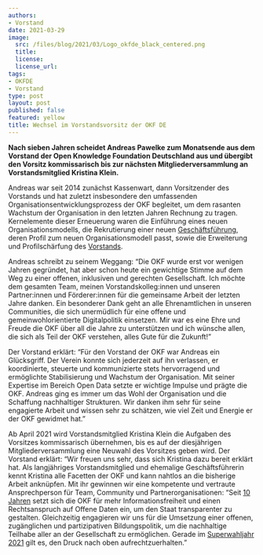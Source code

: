 ```yaml
---
authors:
- Vorstand
date: 2021-03-29
image:
  src: /files/blog/2021/03/Logo_okfde_black_centered.png
  title:
  license:
  license_url:
tags:
- OKFDE
- Vorstand
type: post
layout: post
published: false
featured: yellow
title: Wechsel im Vorstandsvorsitz der OKF DE
---
```


**Nach sieben Jahren scheidet Andreas Pawelke zum Monatsende aus dem Vorstand der Open Knowledge Foundation Deutschland aus und übergibt den Vorsitz kommissarisch bis zur nächsten Mitgliederversammlung an Vorstandsmitglied Kristina Klein.**

Andreas war seit 2014 zunächst Kassenwart, dann Vorsitzender des Vorstands und hat zuletzt insbesondere den umfassenden Organisationsentwicklungsprozess der OKF begleitet, um dem rasanten Wachstum der Organisation in den letzten Jahren Rechnung zu tragen. Kernelemente dieser Erneuerung waren die Einführung eines neuen Organisationsmodells, die Rekrutierung einer neuen [Geschäftsführung](https://okfn.de/blog/2019/12/willkommen-henriette/), deren Profil zum neuen Organisationsmodell passt, sowie die Erweiterung und Profilschärfung des [Vorstands](https://okfn.de/blog/2020/07/neuer-vorstand-okf-gewaehlt/).

Andreas schreibt zu seinem Weggang: “Die OKF wurde erst vor wenigen Jahren gegründet, hat aber schon heute ein gewichtige Stimme auf dem Weg zu einer offenen, inklusiven und gerechten Gesellschaft. Ich möchte dem gesamten Team, meinen Vorstandskolleg:innen und unseren Partner:innen und Förderer:innen für die gemeinsame Arbeit der letzten Jahre danken. Ein besonderer Dank geht an alle Ehrenamtlichen in unseren Communities, die sich unermüdlich für eine offene und gemeinwohlorientierte Digitalpolitik einsetzen. Mir war es eine Ehre und Freude die OKF über all die Jahre zu unterstützen und ich wünsche allen, die sich als Teil der OKF verstehen, alles Gute für die Zukunft!”

Der Vorstand erklärt: “Für den Vorstand der OKF war Andreas ein Glücksgriff. Der Verein konnte sich jederzeit auf ihn verlassen, er koordinierte, steuerte und kommunizierte stets hervorragend und ermöglichte Stabilisierung und Wachstum der Organisation. Mit seiner Expertise im Bereich Open Data setzte er wichtige Impulse und prägte die OKF. Andreas ging es immer um das Wohl der Organisation und die Schaffung nachhaltiger Strukturen. Wir danken ihm sehr für seine engagierte Arbeit und wissen sehr zu schätzen, wie viel Zeit und Energie er der OKF gewidmet hat.”

Ab April 2021 wird Vorstandsmitglied Kristina Klein die Aufgaben des Vorsitzes kommissarisch übernehmen, bis es auf der diesjährigen Mitgliederversammlung eine Neuwahl des Vorsitzes geben wird. Der Vorstand erklärt: “Wir freuen uns sehr, dass sich Kristina dazu bereit erklärt hat. Als langjähriges Vorstandsmitglied und ehemalige Geschäftsführerin kennt Kristina alle Facetten der OKF und kann nahtlos an die bisherige Arbeit anknüpfen. Mit ihr gewinnen wir eine kompetente und vertraute Ansprechperson für Team, Community und Partnerorganisationen: “Seit [10 Jahren](https://okfn.de/anniversary/) setzt sich die OKF für mehr Informationsfreiheit und einen Rechtsanspruch auf Offene Daten ein, um den Staat transparenter zu gestalten. Gleichzeitig engagieren wir uns für die Umsetzung einer offenen, zugänglichen und partizipativen Bildungspolitik, um die nachhaltige Teilhabe aller an der Gesellschaft zu ermöglichen. Gerade im [Superwahljahr 2021](https://okfn.de/blog/2021/03/okf-digitalpolitische-forderungen/) gilt es, den Druck nach oben aufrechtzuerhalten.”
